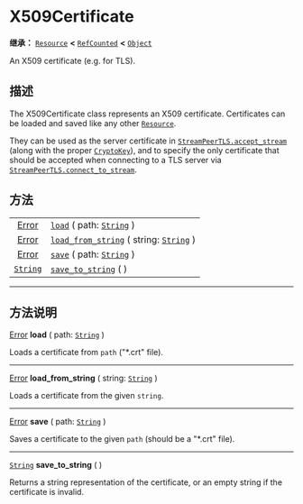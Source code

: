 <!-- ⚠ 请勿编辑本文件 ⚠ -->
<!-- 本文档使用脚本从 WeDot 引擎源码仓库生成。 -->
<!-- 生成脚本：https://github.com/WeDot-Engine/WeDot/tree/4.3/doc/tools/make_md.py； -->
<!-- 原文件：https://github.com/WeDot-Engine/WeDot/tree/4.3/doc/classes/X509Certificate.xml。 -->

<div id="_class_x509certificate"></div>

# X509Certificate

**继承：** [`Resource`](class_resource.md) **<** [`RefCounted`](class_refcounted.md) **<** [`Object`](class_object.md)

An X509 certificate (e.g. for TLS).

## 描述

The X509Certificate class represents an X509 certificate. Certificates can be loaded and saved like any other [`Resource`](class_resource.md).

They can be used as the server certificate in [`StreamPeerTLS.accept_stream`](#class_streampeertls_method_accept_stream) (along with the proper [`CryptoKey`](class_cryptokey.md)), and to specify the only certificate that should be accepted when connecting to a TLS server via [`StreamPeerTLS.connect_to_stream`](#class_streampeertls_method_connect_to_stream).

## 方法

|||
|:-:|:--|
| [Error](#enum_@globalscope_error) | [`load`](class_x509certificatemd#class_x509certificate_method_load) ( path: [`String`](class_string.md) )                           |
| [Error](#enum_@globalscope_error) | [`load_from_string`](class_x509certificatemd#class_x509certificate_method_load_from_string) ( string: [`String`](class_string.md) ) |
| [Error](#enum_@globalscope_error) | [`save`](class_x509certificatemd#class_x509certificate_method_save) ( path: [`String`](class_string.md) )                           |
| [`String`](class_string.md)       | [`save_to_string`](class_x509certificatemd#class_x509certificate_method_save_to_string) ( )                                         |

<!-- rst-class:: classref-section-separator -->

---

## 方法说明

<div id="_class_x509certificate_method_load"></div>

[Error](#enum_@globalscope_error) **load** ( path: [`String`](class_string.md) )<div id="class_x509certificate_method_load"></div>

Loads a certificate from `path` ("*.crt" file).

<!-- rst-class:: classref-item-separator -->

---

<div id="_class_x509certificate_method_load_from_string"></div>

[Error](#enum_@globalscope_error) **load_from_string** ( string: [`String`](class_string.md) )<div id="class_x509certificate_method_load_from_string"></div>

Loads a certificate from the given `string`.

<!-- rst-class:: classref-item-separator -->

---

<div id="_class_x509certificate_method_save"></div>

[Error](#enum_@globalscope_error) **save** ( path: [`String`](class_string.md) )<div id="class_x509certificate_method_save"></div>

Saves a certificate to the given `path` (should be a "*.crt" file).

<!-- rst-class:: classref-item-separator -->

---

<div id="_class_x509certificate_method_save_to_string"></div>

[`String`](class_string.md) **save_to_string** ( )<div id="class_x509certificate_method_save_to_string"></div>

Returns a string representation of the certificate, or an empty string if the certificate is invalid.

[^virtual]: 本方法通常需要用户覆盖才能生效。
[^const]: 本方法无副作用，不会修改该实例的任何成员变量。
[^vararg]: 本方法除了能接受在此处描述的参数外，还能够继续接受任意数量的参数。
[^constructor]: 本方法用于构造某个类型。
[^static]: 调用本方法无需实例，可直接使用类名进行调用。
[^operator]: 本方法描述的是使用本类型作为左操作数的有效运算符。
[^bitfield]: 这个值是由下列位标志构成位掩码的整数。
[^void]: 无返回值。
